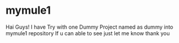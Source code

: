 # mymule1
Hai Guys! I have Try with one Dummy Project named as dummy into mymule1 repository 
If u can able to see just let me know
thank you
